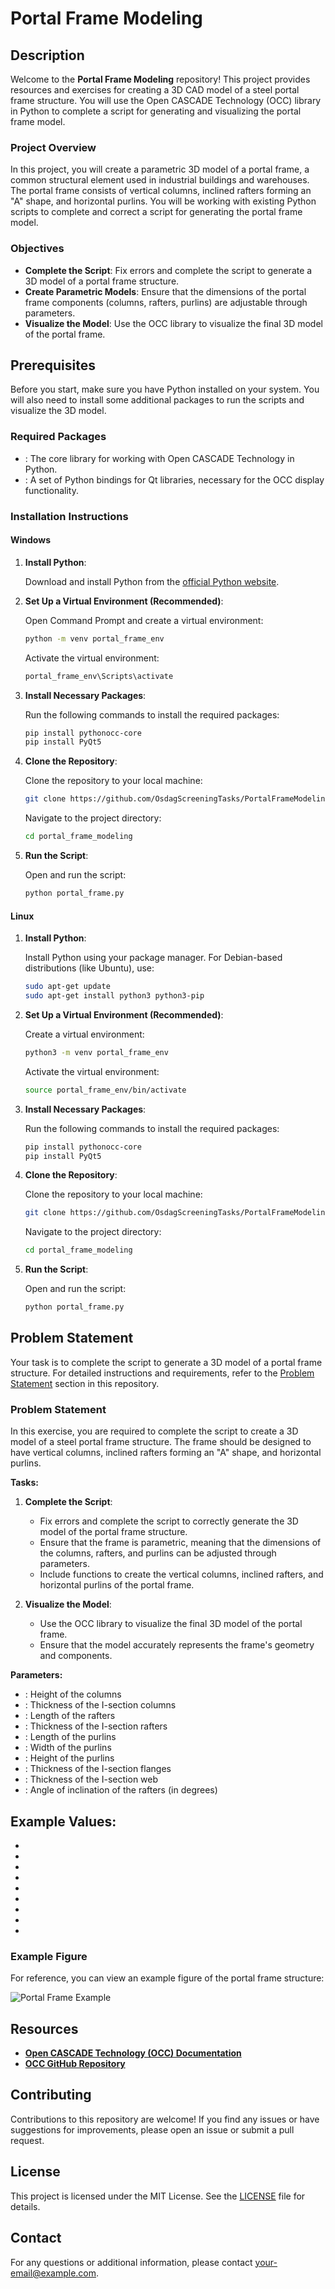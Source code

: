 # Portal Frame Modeling

## Description

Welcome to the **Portal Frame Modeling** repository! This project provides resources and exercises for creating a 3D CAD model of a steel portal frame structure. You will use the Open CASCADE Technology (OCC) library in Python to complete a script for generating and visualizing the portal frame model.

### **Project Overview**

In this project, you will create a parametric 3D model of a portal frame, a common structural element used in industrial buildings and warehouses. The portal frame consists of vertical columns, inclined rafters forming an "A" shape, and horizontal purlins. You will be working with existing Python scripts to complete and correct a script for generating the portal frame model.

### **Objectives**

- **Complete the  Script**: Fix errors and complete the script to generate a 3D model of a portal frame structure.
- **Create Parametric Models**: Ensure that the dimensions of the portal frame components (columns, rafters, purlins) are adjustable through parameters.
- **Visualize the Model**: Use the OCC library to visualize the final 3D model of the portal frame.

## Prerequisites

Before you start, make sure you have Python installed on your system. You will also need to install some additional packages to run the scripts and visualize the 3D model.

### Required Packages

- : The core library for working with Open CASCADE Technology in Python.
- : A set of Python bindings for Qt libraries, necessary for the OCC display functionality.

### Installation Instructions

#### Windows

1. **Install Python**:

   Download and install Python from the [official Python website](https://www.python.org/downloads/windows/).

2. **Set Up a Virtual Environment (Recommended)**:

   Open Command Prompt and create a virtual environment:

   ```bash
   python -m venv portal_frame_env
   ```

   Activate the virtual environment:

   ```bash
   portal_frame_env\Scripts\activate
   ```

3. **Install Necessary Packages**:

   Run the following commands to install the required packages:

   ```bash
   pip install pythonocc-core
   pip install PyQt5
   ```

4. **Clone the Repository**:

   Clone the repository to your local machine:

   ```bash
   git clone https://github.com/OsdagScreeningTasks/PortalFrameModeling.git
   ```

   Navigate to the project directory:

   ```bash
   cd portal_frame_modeling
   ```

5. **Run the Script**:

   Open  and run the script:

   ```bash
   python portal_frame.py
   ```

#### Linux

1. **Install Python**:

   Install Python using your package manager. For Debian-based distributions (like Ubuntu), use:

   ```bash
   sudo apt-get update
   sudo apt-get install python3 python3-pip
   ```

2. **Set Up a Virtual Environment (Recommended)**:

   Create a virtual environment:

   ```bash
   python3 -m venv portal_frame_env
   ```

   Activate the virtual environment:

   ```bash
   source portal_frame_env/bin/activate
   ```

3. **Install Necessary Packages**:

   Run the following commands to install the required packages:

   ```bash
   pip install pythonocc-core
   pip install PyQt5
   ```

4. **Clone the Repository**:

   Clone the repository to your local machine:

   ```bash
   git clone https://github.com/OsdagScreeningTasks/PortalFrameModeling.git
   ```

   Navigate to the project directory:

   ```bash
   cd portal_frame_modeling
   ```

5. **Run the Script**:

   Open  and run the script:

   ```bash
   python portal_frame.py
   ```

## Problem Statement

Your task is to complete the  script to generate a 3D model of a portal frame structure. For detailed instructions and requirements, refer to the [Problem Statement](https://github.com/your-repo/portal_frame_modeling#problem-statement) section in this repository.

### Problem Statement

In this exercise, you are required to complete the  script to create a 3D model of a steel portal frame structure. The frame should be designed to have vertical columns, inclined rafters forming an "A" shape, and horizontal purlins. 

**Tasks:**

1. **Complete the  Script**:
   - Fix errors and complete the script to correctly generate the 3D model of the portal frame structure.
   - Ensure that the frame is parametric, meaning that the dimensions of the columns, rafters, and purlins can be adjusted through parameters.
   - Include functions to create the vertical columns, inclined rafters, and horizontal purlins of the portal frame.

2. **Visualize the Model**:
   - Use the OCC library to visualize the final 3D model of the portal frame.
   - Ensure that the model accurately represents the frame's geometry and components.

**Parameters:**
- : Height of the columns
- : Thickness of the I-section columns
- : Length of the rafters
- : Thickness of the I-section rafters
- : Length of the purlins
- : Width of the purlins
- : Height of the purlins
- : Thickness of the I-section flanges
- : Thickness of the I-section web
- : Angle of inclination of the rafters (in degrees)

**Example Values**:
- 
- 
- 
- 
- 
- 
- 
- 
- 
- 

### Example Figure

For reference, you can view an example figure of the portal frame structure:

![Portal Frame Example](https://example.com/portal_frame_figure.png)

## Resources

- [**Open CASCADE Technology (OCC) Documentation**](https://www.opencascade.com/content/documentation)
- [**OCC GitHub Repository**](https://github.com/Open-Cascade-SAS/OCCT)

## Contributing

Contributions to this repository are welcome! If you find any issues or have suggestions for improvements, please open an issue or submit a pull request.

## License

This project is licensed under the MIT License. See the [LICENSE](https://github.com/your-repo/portal_frame_modeling/blob/main/LICENSE) file for details.

## Contact

For any questions or additional information, please contact [your-email@example.com](mailto:your-email@example.com).

